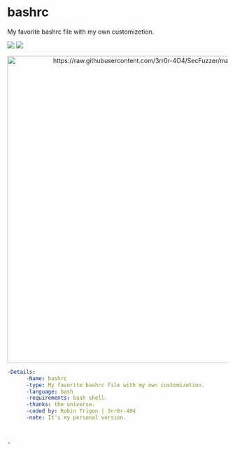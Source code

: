 # bashrc
My favorite bashrc file with my own customizetion.


<img src="https://img.shields.io/badge/-Linux-black?style=for-the-badge&logo=Linux&logoColor=white"> <img src="https://img.shields.io/badge/-Terminal-black?style=for-the-badge&logo=GNU%20Bash&logoColor=white">

<p align="center"><img alt="https://raw.githubusercontent.com/3rr0r-4O4/SecFuzzer/main/dirfuzzer.png" width="700px" src="[https://raw.githubusercontent.com/RobinTrigon/bashrc/main/withoutuandhost.png]" /></p>


```yaml
-Details:
      -Name: bashrc
      -type: My favorite bashrc file with my own customizetion.
      -language: bash
      -requirements: bash shell.
      -thanks: the universe.
      -coded by: Robin Trigon | 3rr0r-404
      -note: It's my personal version.
    


-

```
